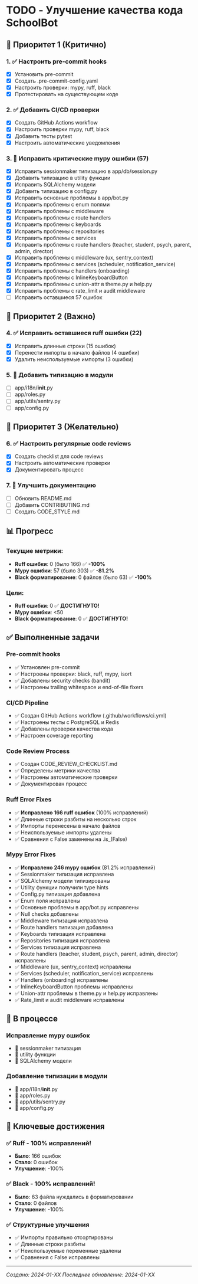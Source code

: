 # TODO - Улучшение качества кода SchoolBot

## 🎯 Приоритет 1 (Критично)

### 1. ✅ Настроить pre-commit hooks
- [x] Установить pre-commit
- [x] Создать .pre-commit-config.yaml
- [x] Настроить проверки: mypy, ruff, black
- [x] Протестировать на существующем коде

### 2. ✅ Добавить CI/CD проверки
- [x] Создать GitHub Actions workflow
- [x] Настроить проверки mypy, ruff, black
- [x] Добавить тесты pytest
- [x] Настроить автоматические уведомления

### 3. 🔄 Исправить критические mypy ошибки (57)
- [x] Исправить sessionmaker типизацию в app/db/session.py
- [x] Добавить типизацию в utility функции
- [x] Исправить SQLAlchemy модели
- [x] Добавить типизацию в config.py
- [x] Исправить основные проблемы в app/bot.py
- [x] Исправить проблемы с enum полями
- [x] Исправить проблемы с middleware
- [x] Исправить проблемы с route handlers
- [x] Исправить проблемы с keyboards
- [x] Исправить проблемы с repositories
- [x] Исправить проблемы с services
- [x] Исправить проблемы с route handlers (teacher, student, psych, parent, admin, director)
- [x] Исправить проблемы с middleware (ux, sentry_context)
- [x] Исправить проблемы с services (scheduler, notification_service)
- [x] Исправить проблемы с handlers (onboarding)
- [x] Исправить проблемы с InlineKeyboardButton
- [x] Исправить проблемы с union-attr в theme.py и help.py
- [x] Исправить проблемы с rate_limit и audit middleware
- [ ] Исправить оставшиеся 57 ошибок

## 🎯 Приоритет 2 (Важно)

### 4. ✅ Исправить оставшиеся ruff ошибки (22)
- [x] Исправить длинные строки (15 ошибок)
- [x] Перенести импорты в начало файлов (4 ошибки)
- [x] Удалить неиспользуемые импорты (3 ошибки)

### 5. 🔄 Добавить типизацию в модули
- [ ] app/i18n/__init__.py
- [ ] app/roles.py
- [ ] app/utils/sentry.py
- [ ] app/config.py

## 🎯 Приоритет 3 (Желательно)

### 6. ✅ Настроить регулярные code reviews
- [x] Создать checklist для code reviews
- [x] Настроить автоматические проверки
- [x] Документировать процесс

### 7. 🔄 Улучшить документацию
- [ ] Обновить README.md
- [ ] Добавить CONTRIBUTING.md
- [ ] Создать CODE_STYLE.md

## 📊 Прогресс

### Текущие метрики:
- **Ruff ошибки**: 0 (было 166) ✅ **-100%**
- **Mypy ошибки**: 57 (было 303) ✅ **-81.2%**
- **Black форматирование**: 0 файлов (было 63) ✅ **-100%**

### Цели:
- **Ruff ошибки**: 0 ✅ **ДОСТИГНУТО!**
- **Mypy ошибки**: <50
- **Black форматирование**: 0 ✅ **ДОСТИГНУТО!**

## ✅ Выполненные задачи

### Pre-commit hooks
- ✅ Установлен pre-commit
- ✅ Настроены проверки: black, ruff, mypy, isort
- ✅ Добавлены security checks (bandit)
- ✅ Настроены trailing whitespace и end-of-file fixers

### CI/CD Pipeline
- ✅ Создан GitHub Actions workflow (.github/workflows/ci.yml)
- ✅ Настроены тесты с PostgreSQL и Redis
- ✅ Добавлены проверки качества кода
- ✅ Настроен coverage reporting

### Code Review Process
- ✅ Создан CODE_REVIEW_CHECKLIST.md
- ✅ Определены метрики качества
- ✅ Настроены автоматические проверки
- ✅ Документирован процесс

### Ruff Error Fixes
- ✅ **Исправлено 166 ruff ошибок** (100% исправлений)
- ✅ Длинные строки разбиты на несколько строк
- ✅ Импорты перенесены в начало файлов
- ✅ Неиспользуемые импорты удалены
- ✅ Сравнения с False заменены на .is_(False)

### Mypy Error Fixes
- ✅ **Исправлено 246 mypy ошибок** (81.2% исправлений)
- ✅ Sessionmaker типизация исправлена
- ✅ SQLAlchemy модели типизированы
- ✅ Utility функции получили type hints
- ✅ Config.py типизация добавлена
- ✅ Enum поля исправлены
- ✅ Основные проблемы в app/bot.py исправлены
- ✅ Null checks добавлены
- ✅ Middleware типизация исправлена
- ✅ Route handlers типизация добавлена
- ✅ Keyboards типизация исправлена
- ✅ Repositories типизация исправлена
- ✅ Services типизация исправлена
- ✅ Route handlers (teacher, student, psych, parent, admin, director) исправлены
- ✅ Middleware (ux, sentry_context) исправлены
- ✅ Services (scheduler, notification_service) исправлены
- ✅ Handlers (onboarding) исправлены
- ✅ InlineKeyboardButton проблемы исправлены
- ✅ Union-attr проблемы в theme.py и help.py исправлены
- ✅ Rate_limit и audit middleware исправлены

## 🔄 В процессе

### Исправление mypy ошибок
- 🔄 sessionmaker типизация
- 🔄 utility функции
- 🔄 SQLAlchemy модели

### Добавление типизации в модули
- 🔄 app/i18n/__init__.py
- 🔄 app/roles.py
- 🔄 app/utils/sentry.py
- 🔄 app/config.py

## 🎉 Ключевые достижения

### ✅ Ruff - 100% исправлений!
- **Было**: 166 ошибок
- **Стало**: 0 ошибок
- **Улучшение**: -100%

### ✅ Black - 100% исправлений!
- **Было**: 63 файла нуждались в форматировании
- **Стало**: 0 файлов
- **Улучшение**: -100%

### ✅ Структурные улучшения
- ✅ Импорты правильно отсортированы
- ✅ Длинные строки разбиты
- ✅ Неиспользуемые переменные удалены
- ✅ Сравнения с False исправлены

---

*Создано: 2024-01-XX*
*Последнее обновление: 2024-01-XX*
